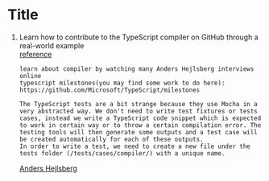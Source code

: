 # Title

1. Learn how to contribute to the TypeScript compiler on GitHub through a real-world example  
    [reference](https://dev.to/remojansen/learn-how-to-contribute-to-the-typescript-compiler-on-github-through-a-real-world-example-4df0)  

    ```text
    learn about compiler by watching many Anders Hejlsberg interviews online
    typescript milestones(you may find some work to do here): https://github.com/Microsoft/TypeScript/milestones

    The TypeScript tests are a bit strange because they use Mocha in a very abstracted way. We don't need to write test fixtures or tests cases, instead we write a TypeScript code snippet which is expected to work in certain way or to throw a certain compilation error. The testing tools will then generate some outputs and a test case will be created automatically for each of these outputs.
    In order to write a test, we need to create a new file under the tests folder (/tests/cases/compiler/) with a unique name.
    ```

    [Anders Hejlsberg](https://en.wikipedia.org/wiki/Anders_Hejlsberg)  